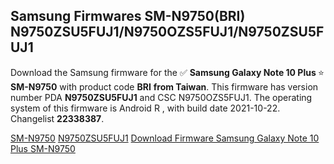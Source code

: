 <h2>Samsung Firmwares SM-N9750(BRI) N9750ZSU5FUJ1/N9750OZS5FUJ1/N9750ZSU5FUJ1</h2>
Download the Samsung firmware for the ✅ <strong>Samsung Galaxy Note 10 Plus </strong> ⭐ <strong>SM-N9750</strong> with product code <strong>BRI</strong> <strong> from Taiwan</strong>. This firmware has version number PDA <strong>N9750ZSU5FUJ1</strong> and CSC N9750OZS5FUJ1. The operating system of this firmware is Android R , with build date 2021-10-22. Changelist <strong>22338387</strong>.


[SM-N9750](https://samfirm.shop/samsung/model/SM-N9750)
[N9750ZSU5FUJ1](https://samfirm.shop/samsung/pda/N9750ZSU5FUJ1)
[Download Firmware Samsung Galaxy Note 10 Plus SM-N9750](https://samfirm.shop/samsung/firmware/467863)
